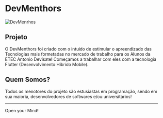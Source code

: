 # DevMenthors

![DevMenrhos](https://devmenthors.com.br/img/dev.svg)

## Projeto

O DevMenthors foi criado com o intuido de estimular o apreendizado das Tecnologias mais formetadas no mercado de trabalho para os Alunos da ETEC Antonio Devisate!
Começamos a trabalhar com eles com a tecnologia Flutter (Desenvolvimento Híbrido Mobile).


## Quem Somos?

Todos os menotores do projeto são estusiastas em programação, sendo em sua maioria, desenvolvedores de softwares e/ou universitários!

-----------
Open your Mind!
